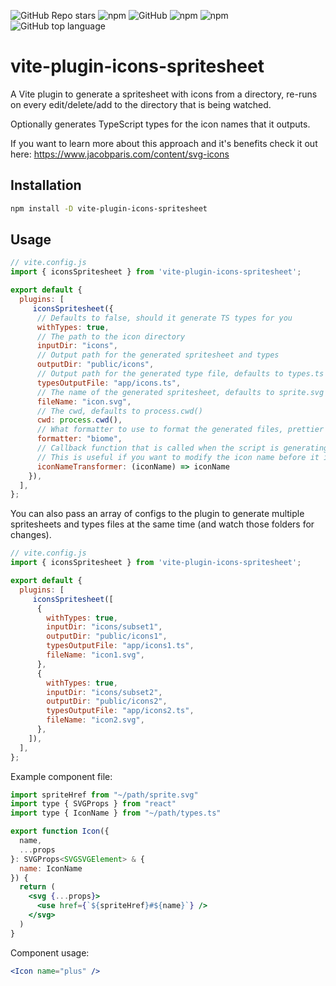 ![GitHub Repo stars](https://img.shields.io/github/stars/forge42dev/vite-plugin-icons-spritesheet?style=social)
![npm](https://img.shields.io/npm/v/vite-plugin-icons-spritesheet?style=plastic)
![GitHub](https://img.shields.io/github/license/forge42dev/vite-plugin-icons-spritesheet?style=plastic)
![npm](https://img.shields.io/npm/dy/vite-plugin-icons-spritesheet?style=plastic) 
![npm](https://img.shields.io/npm/dw/vite-plugin-icons-spritesheet?style=plastic) 
![GitHub top language](https://img.shields.io/github/languages/top/forge42dev/vite-plugin-icons-spritesheet?style=plastic) 

# vite-plugin-icons-spritesheet
A Vite plugin to generate a spritesheet with icons from a directory, re-runs on every edit/delete/add to the directory that is being watched.

Optionally generates TypeScript types for the icon names that it outputs.

If you want to learn more about this approach and it's benefits 
check it out here:
https://www.jacobparis.com/content/svg-icons

## Installation
```bash
npm install -D vite-plugin-icons-spritesheet
```

## Usage
```javascript
// vite.config.js
import { iconsSpritesheet } from 'vite-plugin-icons-spritesheet';

export default {
  plugins: [
     iconsSpritesheet({
      // Defaults to false, should it generate TS types for you
      withTypes: true,
      // The path to the icon directory
      inputDir: "icons",
      // Output path for the generated spritesheet and types
      outputDir: "public/icons",
      // Output path for the generated type file, defaults to types.ts in outputDir
      typesOutputFile: "app/icons.ts",
      // The name of the generated spritesheet, defaults to sprite.svg
      fileName: "icon.svg",
      // The cwd, defaults to process.cwd()
      cwd: process.cwd(),
      // What formatter to use to format the generated files, prettier or biome, defaults to no formatter
      formatter: "biome",
      // Callback function that is called when the script is generating the icon name
      // This is useful if you want to modify the icon name before it is written to the file
      iconNameTransformer: (iconName) => iconName
    }),
  ],
};
```

You can also pass an array of configs to the plugin to generate multiple spritesheets and types files at the same time (and watch those folders for changes).
```javascript
// vite.config.js
import { iconsSpritesheet } from 'vite-plugin-icons-spritesheet';

export default {
  plugins: [
     iconsSpritesheet([
      { 
        withTypes: true, 
        inputDir: "icons/subset1", 
        outputDir: "public/icons1", 
        typesOutputFile: "app/icons1.ts", 
        fileName: "icon1.svg", 
      },
      { 
        withTypes: true, 
        inputDir: "icons/subset2",
        outputDir: "public/icons2", 
        typesOutputFile: "app/icons2.ts", 
        fileName: "icon2.svg", 
      },
    ]),
  ],
};
```


Example component file:

```jsx
import spriteHref from "~/path/sprite.svg"
import type { SVGProps } from "react"
import type { IconName } from "~/path/types.ts"

export function Icon({
  name,
  ...props
}: SVGProps<SVGSVGElement> & {
  name: IconName
}) {
  return (
    <svg {...props}>
      <use href={`${spriteHref}#${name}`} />
    </svg>
  )
}
```

Component usage:

```jsx
<Icon name="plus" />
```
